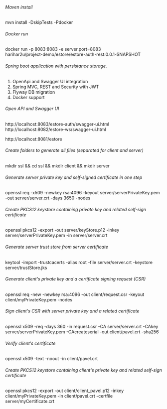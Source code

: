 ###### Maven install
mvn install -DskipTests -Pdocker

###### Docker run
docker run -p 8083:8083 -e server.port=8083 \
harihar2u/project-demo/estore/estore-auth-rest:0.0.1-SNAPSHOT

###### Spring boot application with persistance storage.
1. OpenApi and Swagger UI integration
2. Spring MVC, REST and Security with JWT
3. Flyway DB migration
4. Docker support

###### Open API and Swagger UI
http://localhost:8083/estore-auth/swagger-ui.html
http://localhost:8082/estore-ws/swagger-ui.html

http://localhost:8081/estore

###### Create folders to generate all files (separated for client and server)
mkdir ssl && cd ssl && mkdir client && mkdir server
###### Generate server private key and self-signed certificate in one step
openssl req -x509 -newkey rsa:4096 -keyout server/serverPrivateKey.pem -out server/server.crt -days 3650 -nodes
###### Create PKCS12 keystore containing private key and related self-sign certificate
openssl pkcs12 -export -out server/keyStore.p12 -inkey server/serverPrivateKey.pem -in server/server.crt
###### Generate server trust store from server certificate 
keytool -import -trustcacerts -alias root -file server/server.crt -keystore server/trustStore.jks

###### Generate client's private key and a certificate signing request (CSR)
openssl req -new -newkey rsa:4096 -out client/request.csr -keyout client/myPrivateKey.pem -nodes
###### Sign client's CSR with server private key and a related certificate
openssl x509 -req -days 360 -in request.csr -CA server/server.crt -CAkey server/serverPrivateKey.pem -CAcreateserial -out client/pavel.crt -sha256
###### Verify client's certificate
openssl x509 -text -noout -in client/pavel.crt
###### Create PKCS12 keystore containing client's private key and related self-sign certificate 
openssl pkcs12 -export -out client/client_pavel.p12 -inkey client/myPrivateKey.pem -in client/pavel.crt -certfile server/myCertificate.crt

